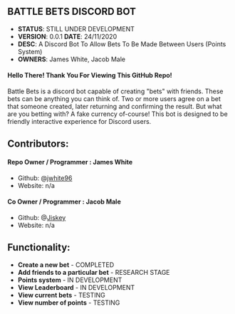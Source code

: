 ## BATTLE BETS DISCORD BOT
* **STATUS**: STILL UNDER DEVELOPMENT 
* **VERSION**: 0.0.1 **DATE**: 24/11/2020
* **DESC**: A Discord Bot To Allow Bets To Be Made Between Users (Points System)
* **OWNERS**: James White, Jacob Male

#### Hello There! Thank You For Viewing This GitHub Repo!

Battle Bets is a discord bot capable of creating "bets" with friends. These bets can be anything you can think of. Two or more users agree on a bet that someone created, later returning and confirming the result. But what are you betting with? A fake currency of-course! This bot is designed to be friendly interactive experience for Discord users.

## Contributors: 
#### Repo Owner / Programmer : James White
- Github: @[jwhite96](https://github.com/jwhite96)
- Website: n/a
#### Co Owner / Programmer : Jacob Male
- Github: @[Jiskey](https://github.com/Jiskey)
- Website: n/a

## Functionality:
- **Create a new bet** - COMPLETED
- **Add friends to a particular bet** - RESEARCH STAGE
- **Points system** - IN DEVELOPMENT
- **View Leaderboard** - IN DEVELOPMENT
- **View current bets** - TESTING
- **View number of points** - TESTING
